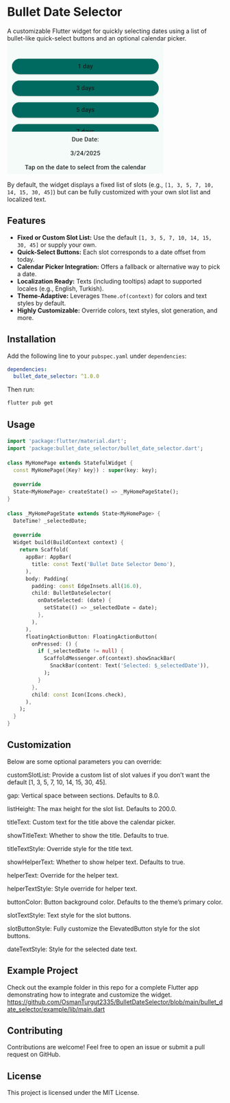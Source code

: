 # Bullet Date Selector

A customizable Flutter widget for quickly selecting dates using a list of bullet-like quick-select buttons and an optional calendar picker.
![Bullet Date Selector Screenshot](assets/screenshot.png)

 By default, the widget displays a fixed list of slots (e.g., `[1, 3, 5, 7, 10, 14, 15, 30, 45]`) but can be fully customized with your own slot list and localized text.

## Features

- **Fixed or Custom Slot List:** Use the default `[1, 3, 5, 7, 10, 14, 15, 30, 45]` or supply your own.
- **Quick-Select Buttons:** Each slot corresponds to a date offset from today.
- **Calendar Picker Integration:** Offers a fallback or alternative way to pick a date.
- **Localization Ready:** Texts (including tooltips) adapt to supported locales (e.g., English, Turkish).
- **Theme-Adaptive:** Leverages `Theme.of(context)` for colors and text styles by default.
- **Highly Customizable:** Override colors, text styles, slot generation, and more.

## Installation

Add the following line to your `pubspec.yaml` under `dependencies`:

```yaml
dependencies:
  bullet_date_selector: ^1.0.0
```

Then run:
```bash
flutter pub get
```

## Usage

```dart
import 'package:flutter/material.dart';
import 'package:bullet_date_selector/bullet_date_selector.dart';

class MyHomePage extends StatefulWidget {
  const MyHomePage({Key? key}) : super(key: key);

  @override
  State<MyHomePage> createState() => _MyHomePageState();
}

class _MyHomePageState extends State<MyHomePage> {
  DateTime? _selectedDate;

  @override
  Widget build(BuildContext context) {
    return Scaffold(
      appBar: AppBar(
        title: const Text('Bullet Date Selector Demo'),
      ),
      body: Padding(
        padding: const EdgeInsets.all(16.0),
        child: BulletDateSelector(
          onDateSelected: (date) {
            setState(() => _selectedDate = date);
          },
        ),
      ),
      floatingActionButton: FloatingActionButton(
        onPressed: () {
          if (_selectedDate != null) {
            ScaffoldMessenger.of(context).showSnackBar(
              SnackBar(content: Text('Selected: $_selectedDate')),
            );
          }
        },
        child: const Icon(Icons.check),
      ),
    );
  }
}
```

## Customization

Below are some optional parameters you can override:

customSlotList: Provide a custom list of slot values if you don’t want the default [1, 3, 5, 7, 10, 14, 15, 30, 45].

gap: Vertical space between sections. Defaults to 8.0.

listHeight: The max height for the slot list. Defaults to 200.0.

titleText: Custom text for the title above the calendar picker.

showTitleText: Whether to show the title. Defaults to true.

titleTextStyle: Override style for the title text.

showHelperText: Whether to show helper text. Defaults to true.

helperText: Override for the helper text.

helperTextStyle: Style override for helper text.

buttonColor: Button background color. Defaults to the theme’s primary color.

slotTextStyle: Text style for the slot buttons.

slotButtonStyle: Fully customize the ElevatedButton style for the slot buttons.

dateTextStyle: Style for the selected date text.

## Example Project
Check out the example folder in this repo for a complete Flutter app demonstrating how to integrate and customize the widget.
https://github.com/OsmanTurgut2335/BulletDateSelector/blob/main/bullet_date_selector/example/lib/main.dart

## Contributing
Contributions are welcome! Feel free to open an issue or submit a pull request on GitHub.

## License
This project is licensed under the MIT License.